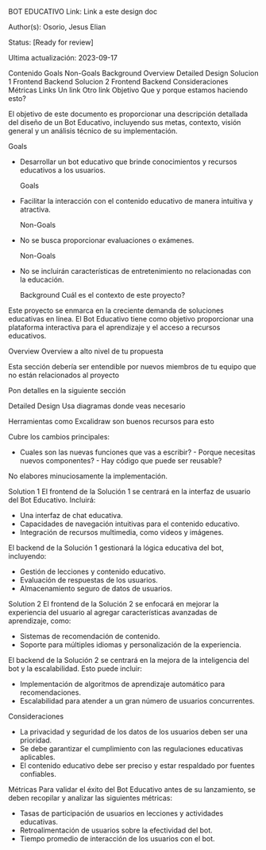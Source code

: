 BOT EDUCATIVO
Link: Link a este design doc

Author(s): Osorio, Jesus Elian

Status: [Ready for review]

Ultima actualización: 2023-09-17

Contenido
Goals
Non-Goals
Background
Overview
Detailed Design
Solucion 1
Frontend
Backend
Solucion 2
Frontend
Backend
Consideraciones
Métricas
Links
Un link
Otro link
Objetivo
Que y porque estamos haciendo esto?

El objetivo de este documento es proporcionar una descripción detallada del diseño de un Bot Educativo, incluyendo sus metas, contexto, visión general y un análisis técnico de su implementación.

Goals

- Desarrollar un bot educativo que brinde conocimientos y recursos educativos a los usuarios.

  Goals

- Facilitar la interacción con el contenido educativo de manera intuitiva y atractiva.

  Non-Goals

- No se busca proporcionar evaluaciones o exámenes.

  Non-Goals

- No se incluirán características de entretenimiento no relacionadas con la educación.

  Background
  Cuál es el contexto de este proyecto?

Este proyecto se enmarca en la creciente demanda de soluciones educativas en línea. El Bot Educativo tiene como objetivo proporcionar una plataforma interactiva para el aprendizaje y el acceso a recursos educativos.

Overview
Overview a alto nivel de tu propuesta

Esta sección debería ser entendible por nuevos miembros de tu equipo que no están relacionados al proyecto

Pon detalles en la siguiente sección

Detailed Design
Usa diagramas donde veas necesario

Herramientas como Excalidraw son buenos recursos para esto

Cubre los cambios principales:

- Cuales son las nuevas funciones que vas a escribir? - Porque necesitas nuevos componentes? - Hay código que puede ser reusable?

No elabores minuciosamente la implementación.

Solution 1
El frontend de la Solución 1 se centrará en la interfaz de usuario del Bot Educativo. Incluirá:

- Una interfaz de chat educativa.
- Capacidades de navegación intuitivas para el contenido educativo.
- Integración de recursos multimedia, como videos y imágenes.

El backend de la Solución 1 gestionará la lógica educativa del bot, incluyendo:

- Gestión de lecciones y contenido educativo.
- Evaluación de respuestas de los usuarios.
- Almacenamiento seguro de datos de usuarios.

Solution 2
El frontend de la Solución 2 se enfocará en mejorar la experiencia del usuario al agregar características avanzadas de aprendizaje, como:

- Sistemas de recomendación de contenido.
- Soporte para múltiples idiomas y personalización de la experiencia.

El backend de la Solución 2 se centrará en la mejora de la inteligencia del bot y la escalabilidad. Esto puede incluir:

- Implementación de algoritmos de aprendizaje automático para recomendaciones.
- Escalabilidad para atender a un gran número de usuarios concurrentes.

Consideraciones

- La privacidad y seguridad de los datos de los usuarios deben ser una prioridad.
- Se debe garantizar el cumplimiento con las regulaciones educativas aplicables.
- El contenido educativo debe ser preciso y estar respaldado por fuentes confiables.

Métricas
Para validar el éxito del Bot Educativo antes de su lanzamiento, se deben recopilar y analizar las siguientes métricas:

- Tasas de participación de usuarios en lecciones y actividades educativas.
- Retroalimentación de usuarios sobre la efectividad del bot.
- Tiempo promedio de interacción de los usuarios con el bot.
